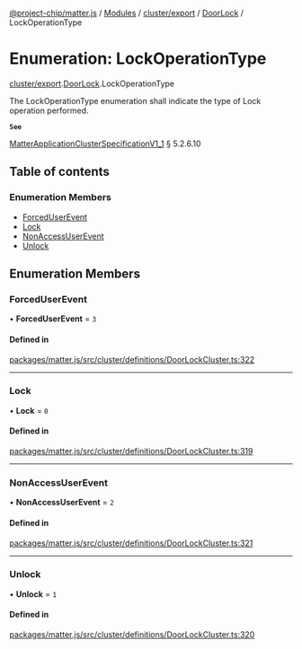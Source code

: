 [@project-chip/matter.js](../README.md) / [Modules](../modules.md) / [cluster/export](../modules/cluster_export.md) / [DoorLock](../modules/cluster_export.DoorLock.md) / LockOperationType

# Enumeration: LockOperationType

[cluster/export](../modules/cluster_export.md).[DoorLock](../modules/cluster_export.DoorLock.md).LockOperationType

The LockOperationType enumeration shall indicate the type of Lock operation performed.

**`See`**

[MatterApplicationClusterSpecificationV1_1](../interfaces/spec_export.MatterApplicationClusterSpecificationV1_1.md) § 5.2.6.10

## Table of contents

### Enumeration Members

- [ForcedUserEvent](cluster_export.DoorLock.LockOperationType.md#forceduserevent)
- [Lock](cluster_export.DoorLock.LockOperationType.md#lock)
- [NonAccessUserEvent](cluster_export.DoorLock.LockOperationType.md#nonaccessuserevent)
- [Unlock](cluster_export.DoorLock.LockOperationType.md#unlock)

## Enumeration Members

### ForcedUserEvent

• **ForcedUserEvent** = ``3``

#### Defined in

[packages/matter.js/src/cluster/definitions/DoorLockCluster.ts:322](https://github.com/project-chip/matter.js/blob/b7330d72/packages/matter.js/src/cluster/definitions/DoorLockCluster.ts#L322)

___

### Lock

• **Lock** = ``0``

#### Defined in

[packages/matter.js/src/cluster/definitions/DoorLockCluster.ts:319](https://github.com/project-chip/matter.js/blob/b7330d72/packages/matter.js/src/cluster/definitions/DoorLockCluster.ts#L319)

___

### NonAccessUserEvent

• **NonAccessUserEvent** = ``2``

#### Defined in

[packages/matter.js/src/cluster/definitions/DoorLockCluster.ts:321](https://github.com/project-chip/matter.js/blob/b7330d72/packages/matter.js/src/cluster/definitions/DoorLockCluster.ts#L321)

___

### Unlock

• **Unlock** = ``1``

#### Defined in

[packages/matter.js/src/cluster/definitions/DoorLockCluster.ts:320](https://github.com/project-chip/matter.js/blob/b7330d72/packages/matter.js/src/cluster/definitions/DoorLockCluster.ts#L320)
